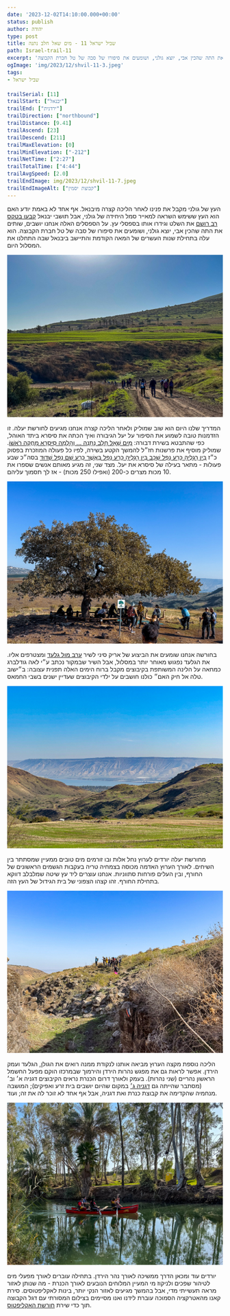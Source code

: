 ```yaml
---
date: '2023-12-02T14:10:00.000+00:00'
status: publish
author: יהודה
type: post
title: שביל ישראל 11 - מים שאל חלב נתנה
path: Israel-trail-11
excerpt: 'העץ של גולני מקבל את פנינו לאחר הליכה קצרה מיבנאל. אף אחד לא באמת יודע האם הוא העץ ששימש השראה למאייר סמל היחידה של גולני, אבל תושבי יבנאל קבעו בטקס רב רושם את השלט וגידרו אותו בספסלי עץ. על הספסלים האלה אנחנו יושבים, שותים את התה שהכין אבי, יוצא גולני, ושומעים את סיפורו של סבה של טל חברת הקבוצה.'
ogImage: 'img/2023/12/shvil-11-3.jpeg'
tags:
- שביל ישראל

trailSerial: [11]
trailStart: ["יבנאל"]
trailEnd: ["ירדנית"]
trailDirection: ["northbound"]
trailDistance: [9.41]
trailAscend: [23]
trailDescend: [211]
trailMaxElevation: [0]
trailMinElevation: ["-212"]
trailNetTime: ["2:27"]
trailTotalTime: ["4:44"]
trailAvgSpeed: [2.0]
trailEndImage: img/2023/12/shvil-11-7.jpeg
trailEndImageAlt: ["קבוצת יסמין"]
---
```


העץ של גולני מקבל את פנינו לאחר הליכה קצרה מיבנאל. אף אחד לא באמת יודע האם הוא העץ ששימש השראה למאייר סמל היחידה של גולני, אבל תושבי יבנאל [קבעו בטקס רב רושם](https://www.makorrishon.co.il/nrg/online/1/ART2/209/988.html) את השלט וגידרו אותו בספסלי עץ. על הספסלים האלה אנחנו יושבים, שותים את התה שהכין אבי, יוצא גולני, ושומעים את סיפורו של סבה של טל חברת הקבוצה. הוא עלה בתחילת שנות העשרים של המאה הקודמת והתיישב ביבנאל שבה התחלנו את המסלול היום.

![שדות יבנאל](/img/2023/12/shvil-11-1.jpeg "שדות יבנאל")

המדריך שלנו היום הוא שוב שמוליק ולאחר הליכה קצרה אנחנו מגיעים לחורשת יעלה. זו הזדמנות טובה לשמוע את הסיפור על יעל הגיבורה ואיך הכתה את סיסרא ביתד האוהל, כפי שהתבטא בשירת דבורה: [מַיִם שָׁאַל חָלָב נָתָנָה ... וְהָלְמָה סִיסְרָא מָחֲקָה רֹאשׁוֹ](https://he.wikisource.org/wiki/%D7%A7%D7%98%D7%92%D7%95%D7%A8%D7%99%D7%94%3A%D7%A9%D7%95%D7%A4%D7%98%D7%99%D7%9D_%D7%94_%D7%9B%D7%94). 
שמוליק מוסיף את פרשנות חז״ל להמשך הקטע בשירה, לפיו כל פעולה המוזכרת בפסוק כ״ז [בֵּין רַגְלֶיהָ כָּרַע נָפַל שָׁכָב בֵּין רַגְלֶיהָ כָּרַע נָפָל בַּאֲשֶׁר כָּרַע שָׁם נָפַל שָׁדוּד](https://he.wikisource.org/wiki/%D7%A7%D7%98%D7%92%D7%95%D7%A8%D7%99%D7%94%3A%D7%A9%D7%95%D7%A4%D7%98%D7%99%D7%9D_%D7%94_%D7%9B%D7%96)
 בסה״כ שבע פעולות - מתאר בעילה של סיסרא את יעל.
 מצד שני, זה מגיע מאותם אנשים שספרו את 10 מכות מצרים כ-200 (ואפילו 250 מכות) - אז לך תסמוך עליהם. 

![העץ של גולני](/img/2023/12/shvil-11-2.jpeg "העץ של גולני")

 בחורשה אנחנו שומעים את הביצוע של אריק סיני לשיר [ערב מול גלעד](https://shironet.mako.co.il/artist?type=lyrics&lang=1&prfid=169&wrkid=2585) ומצטרפים אליו.
 את הגלעד נפגוש מאוחר יותר במסלול, אבל השיר שבמקור נכתב ע״י לאה גודלברג כמחאה על הלינה המשותפת בקיבוצים מקבל ברוח הימים האלה תפנית עצובה: ב״ישוב טלה אל חיק האם״ כולנו חושבים על ילדי הקיבוצים שעדיין ישנים בשבי החמאס.

![נוף דרום הכנרת מאזור העץ](/img/2023/12/shvil-11-3.jpeg "נוף דרום הכנרת מאזור העץ")

  מחורשת יעלה יורדים לערוץ נחל אלות ובו זורמים מים טובים ממעיין שמסתתר בין השיחים. לאורך הערוץ האדמה מכוסה בצמחיה טריה בעקבות הגשמים הראשונים של החורף, ובין העלים פורחות סתווניות. אנחנו עוצרים ליד עץ שיטה שמלבלב דווקא בתחילת החורף. זהו קצהו הצפוני של בית הגידול של העץ הזה.

![נחל אלות](/img/2023/12/shvil-11-5.jpeg "נחל אלות")

  הליכה נוספת מקצה הערוץ מביאה אותנו לנקודת ממנה רואים את הגולן, הגלעד ועמק הירדן. אפשר לראות גם את מפגש נהרות הירדן והירמוך שבמרכזו הוקם מפעל החשמל הראשון נהריים (שני נהרות). בעמק ולאורך דרום הכנרת נראים הקיבוצים דגניה א׳ וב׳ (מסתבר שהייתה גם [דגניה ג׳](https://www.ginegar.net/objDoc.asp?PID=676597&OID=1153542&DivID=1) במקום שהיום יושבים בית זרע ואפיקים); המושבה מנחמיה שהקדימה את קבוצת כנרת ואת דגניה, אבל אף אחד לא זוכר לה את זה; ועוד.

![חורשת האקליפטוס](/img/2023/12/shvil-11-6.jpeg "חורשת האקליפטוס")

  יורדים עוד ומכאן הדרך ממשיכה לאורך נהר הירדן. בתחילה עוברים לאורך מפעלי מים לטיהור שפכים ולניקוז מי המעיין המלוחים הנובעים לאורך הכנרת - מה שנותן לאזור מראה תעשייתי מדי, אבל בהמשך מגיעים לאזור הנקי יותר, בינות לאקליפטוסים. סירת קאנו מהאטרקציה הסמוכה עוברת לידנו ואנו מסיימים בצילום המסורתי עם דגל הקבוצה תוך כדי שירת [חורשת האקליפטוס](https://shironet.mako.co.il/artist?type=lyrics&lang=1&prfid=2958&wrkid=1429). 

